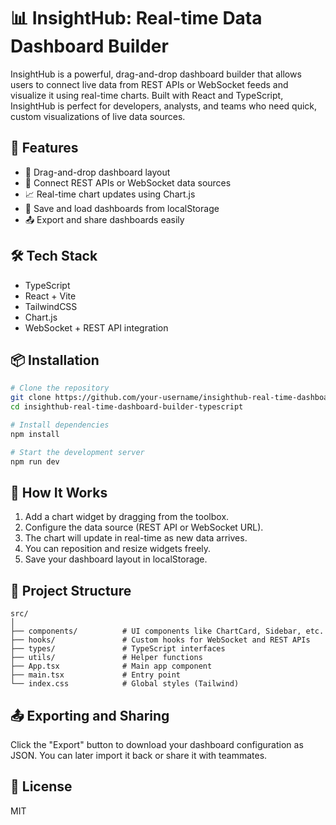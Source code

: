 # 📊 InsightHub: Real-time Data Dashboard Builder

InsightHub is a powerful, drag-and-drop dashboard builder that allows users to connect live data from REST APIs or WebSocket feeds and visualize it using real-time charts. Built with React and TypeScript, InsightHub is perfect for developers, analysts, and teams who need quick, custom visualizations of live data sources.

## 🚀 Features

- 🧩 Drag-and-drop dashboard layout
- 🔌 Connect REST APIs or WebSocket data sources
- 📈 Real-time chart updates using Chart.js
- 💾 Save and load dashboards from localStorage
- 📤 Export and share dashboards easily

## 🛠️ Tech Stack

- TypeScript
- React + Vite
- TailwindCSS
- Chart.js
- WebSocket + REST API integration

## 📦 Installation

```bash
# Clone the repository
git clone https://github.com/your-username/insighthub-real-time-dashboard-builder-typescript.git
cd insighthub-real-time-dashboard-builder-typescript

# Install dependencies
npm install

# Start the development server
npm run dev
```

## 🧠 How It Works

1. Add a chart widget by dragging from the toolbox.
2. Configure the data source (REST API or WebSocket URL).
3. The chart will update in real-time as new data arrives.
4. You can reposition and resize widgets freely.
5. Save your dashboard layout in localStorage.

## 📁 Project Structure

```
src/
│
├── components/          # UI components like ChartCard, Sidebar, etc.
├── hooks/               # Custom hooks for WebSocket and REST APIs
├── types/               # TypeScript interfaces
├── utils/               # Helper functions
├── App.tsx              # Main app component
├── main.tsx             # Entry point
└── index.css            # Global styles (Tailwind)
```

## 📤 Exporting and Sharing

Click the "Export" button to download your dashboard configuration as JSON. You can later import it back or share it with teammates.

## 📜 License

MIT